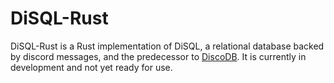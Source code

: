 # DiSQL-Rust
DiSQL-Rust is a Rust implementation of DiSQL, a relational database backed by discord messages, and the predecessor to [DiscoDB](https://github.com/andyluo03/DiscoDB). It is currently in development and not yet ready for use.

